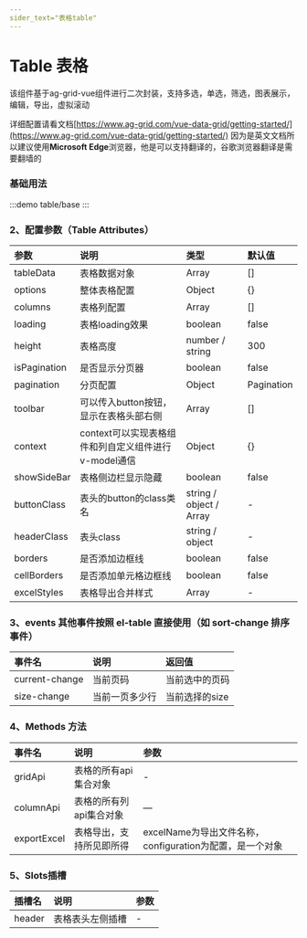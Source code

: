 ```yaml
---
sider_text="表格table"
---
```


# Table 表格

该组件基于ag-grid-vue组件进行二次封装，支持多选，单选，筛选，图表展示，编辑，导出，虚拟滚动

详细配置请看文档[https://www.ag-grid.com/vue-data-grid/getting-started/](https://www.ag-grid.com/vue-data-grid/getting-started/)
因为是英文文档所以建议使用**Microsoft Edge**浏览器，他是可以支持翻译的，谷歌浏览器翻译是需要翻墙的

### 基础用法

:::demo
table/base
:::

### 2、配置参数（Table Attributes）

| 参数           | 说明                                | 类型                      | 默认值        |
|:-------------|:----------------------------------|:------------------------|:-----------|
| tableData    | 表格数据对象                            | Array                   | []         |
| options      | 整体表格配置                            | Object                  | {}         |
| columns      | 表格列配置                             | Array                   | []         |
| loading      | 表格loading效果                       | boolean                 | false      |
| height       | 表格高度                              | number / string         | 300        |
| isPagination | 是否显示分页器                           | boolean                 | false      |
| pagination   | 分页配置                              | Object                  | Pagination |
| toolbar      | 可以传入button按钮，显示在表格头部右侧            | Array                   | []         |
| context      | context可以实现表格组件和列自定义组件进行v-model通信 | Object                  | {}         |
| showSideBar  | 表格侧边栏显示隐藏                         | boolean                 | false      |
| buttonClass  | 表头的button的class类名                 | string / object / Array | -          |
| headerClass  | 表头class                           | string / object         | -          |
| borders      | 是否添加边框线                           | boolean                 | false      |
| cellBorders  | 是否添加单元格边框线                        | boolean                 | false      |
| excelStyles  | 表格导出合并样式                          | Array                   | -          |

### 3、events 其他事件按照 el-table 直接使用（如 sort-change 排序事件）

| 事件名                | 说明      | 返回值       |
|:-------------------|:--------|:----------|
| current-change     | 当前页码    | 当前选中的页码   |
| size-change        | 当前一页多少行 | 当前选择的size |

### 4、Methods 方法

| 事件名         | 说明            | 参数                                      |
|:------------|:--------------|:----------------------------------------|
| gridApi     | 表格的所有api集合对象  | -                                       |
| columnApi   | 表格的所有列api集合对象 | —                                       |
| exportExcel | 表格导出，支持所见即所得  | excelName为导出文件名称，configuration为配置，是一个对象 |

### 5、Slots插槽

| 插槽名    | 说明       | 参数 |
|:-------|:---------|:---|
| header | 表格表头左侧插槽 | -  |


